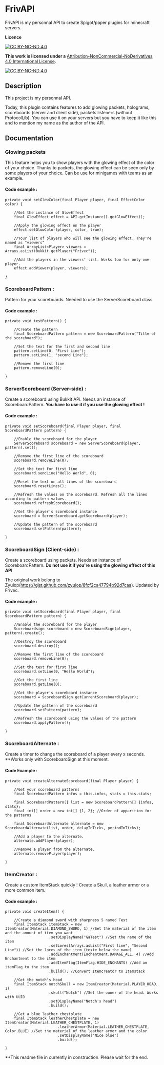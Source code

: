 # FrivAPI

FrivAPI is my personnal API to create Spigot/paper plugins for minecraft servers.

**Licence**

[![CC BY-NC-ND 4.0][cc-by-nc-nd-shield]][cc-by-nc-nd]

**This work is licensed under a** [Attribution-NonCommercial-NoDerivatives 4.0 International License][cc-by-nc-nd].

[![CC BY-NC-ND 4.0][cc-by-nc-nd-image]][cc-by-nc-nd]

[cc-by-nc-nd]: http://creativecommons.org/licenses/by-nc-nd/4.0/
[cc-by-nc-nd-image]: https://licensebuttons.net/l/by-nc-nd/4.0/88x31.png
[cc-by-nc-nd-shield]: https://img.shields.io/badge/License-CC%20BY--NC--ND%204.0-lightgrey.svg

## Description

This project is my personnal API.

Today, this plugin contains features to add glowing packets, holograms, scoreboards (server and client side), packets listeners (without ProtocolLib).
You can use it on your servers but you have to keep it like this and to mention my name as the author of the API.

## Documentation

### Glowing packets

This feature helps you to show players with the glowing effect of the color of your choice.
Thanks to packets, the glowing effect can be seen only by some players of your choice.
Can be use for minigames with teams as an example.

#### Code example :

	private void setGlowColor(final Player player, final EffectColor color) {
			
		//Get the instance of GlowEffect
		final GlowEffect effect = API.getInstance().getGlowEffect();
			
		//Apply the glowing effect on the player
		effect.setGlowColor(player, color, true); 
		
		//Your list of players who will see the glowing effect. They're named as "viewers"
		final ArrayList<Player> viewers = Arrays.asList(Bukkit.getPlayer("Frivec"));
		
		//Add the players in the viewers' list. Works too for only one player.
		effect.addViewer(player, viewers);
		
	}

### ScoreboardPattern :

Pattern for your scoreboards. Needed to use the ServerScoreboard class

#### Code example :

	private void testPattern() {
		
		//Create the pattern
		final ScoreboardPattern pattern = new ScoreboardPattern("Title of the scoreboard");
		
		//Set the text for the first and second line
		pattern.setLine(0, "First Line");
		pattern.setLine(1, "second Line");
		
		//Remove the first line
		pattern.removeLine(0);
		
	}

### ServerScoreboard (Server-side) :

Create a scoreboard using Bukkit API. Needs an instance of ScoreboardPattern.
**You have to use it if you use the glowing effect !**

#### Code example :

	private void setScoreboard(final Player player, final ScoreboardPattern pattern) {
		
		//Enable the scoreboard for the player
		ServerScoreboard scoreboard = new ServerScoreboard(player, pattern).set();
		
		//Remove the first line of the scoreboard
		scoreboard.removeLine(0);
		
		//Set the text for first line
		scoreboard.sendLine("Hello World", 0);
		
		//Reset the text on all lines of the scoreboard
		scoreboard.resetLines();
		
		//Refresh the values on the scoreboard. Refresh all the lines according to pattern values.
		scoreboard.refreshScoreboard();
		
		//Get the player's scoreboard instance
		scoreboard = ServerScoreboard.getScoreboard(player);
		
		//Update the pattern of the scoreboard
		scoreboard.setPattern(pattern);
		
	}
	
### ScoreboardSign (Client-side) :

Create a scoreboard using packets. Needs an instance of ScoreboardPattern.
**Do not use it if you're using the glowing effect of this API**

The original work belong to Zyuiop(https://gist.github.com/zyuiop/8fcf2ca47794b92d7caa). Updated by Frivec.

#### Code example :

	private void setScoreboard(final Player player, final ScoreboardPattern pattern) {
		
		//Enable the scoreboard for the player
		Scoreboardsign scoreboard = new ScoreboardSign(player, pattern).create();
		
		//Destroy the scoreboard
		scoreboard.destroy();
		
		//Remove the first line of the scoreboard
		scoreboard.removeLine(0);
		
		//Set the text for first line
		scoreboard.setLine(0, "Hello World");
		
		//Get the first line
		scoreboard.getLine(0);
		
		//Get the player's scoreboard instance
		scoreboard = ScoreboardSign.getCurrentScoreboard(player);
		
		//Update the pattern of the scoreboard
		scoreboard.setPattern(pattern);
		
		//Refresh the scoreboard using the values of the pattern
		scoreboard.applyPattern();
		
	}
	
### ScoreboardAlternate :

Create a timer to change the scoreboard of a player every x seconds.
**Works only with ScoreboardSign at this moment.

#### Code Example :
	
	private void createAlternateScoreboard(final Player player) {
		
		//Get your scoreboard patterns
		final ScoreboardPattern infos = this.infos, stats = this.stats;
		
		final ScoreboardPattern[] list = new ScoreboardPattern[] {infos, stats};
		final int[] order = new int[] {1, 2}; //Order of apparition for the patterns
		
		final ScoreboardAlternate alternate = new ScoreboardAlternate(list, order, delayInTicks, periodInTicks);
		
		//Add a player to the alternate.
		alternate.addPlayer(player);
		
		//Remove a player from the alternate.
		alternate.removePlayer(player);
		
	}

### ItemCreator :

Create a custom ItemStack quickly ! Create a Skull, a leather armor or a more common item.

#### Code example :

	private void createItem() {
	
		//Create a diamond sword with sharpness 5 named Test
		final ItemStack itemStack = new ItemCreator(Material.DIAMOND_SWORD, 1) //Set the material of the item and the amount of item you want
						.setDisplayName("§aTest") //Set the name of the item
						.setLores(Arrays.asList("First line", "Second Line")) //Set the lores of the item (texte below the name)
						.addEnchantment(Enchantment.DAMAGE_ALL, 4) //Add Enchantment to the item
						.addItemFlag(ItemFlag.HIDE_ENCHANTS) //Add an itemFlag to the item
						.build(); //Convert Itemcreator to Itemstack
		
		//Get the notch's head
		final ItemStack notchSkull = new ItemCreator(Material.PLAYER_HEAD, 1)
						.skull("Notch") //Set the owner of the head. Works with UUID
						.setDisplayName("Notch's head")
						.build();
						
		//Get a blue leather chestplate
		final ItemStack leatherChestplate = new ItemCreator(Material.LEATHER_CHESTPLATE, 1)
							.leatherArmor(Material.LEATHER_CHESTPLATE, Color.BLUE) //Set the material of the leather armor and the color
							.setDisplayName("Nice blue")
							.build();
	
	}

**This readme file in currently in construction. Please wait for the end.
